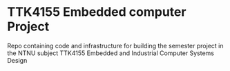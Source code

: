 # TTK4155 Embedded computer Project

Repo containing code and infrastructure for building the semester project in the NTNU subject TTK4155 Embedded and Industrial Computer Systems Design
